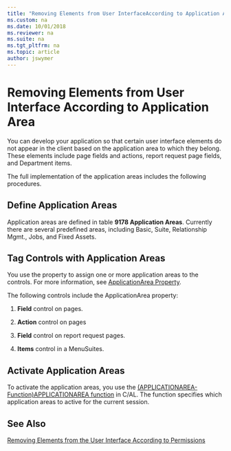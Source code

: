 ```yaml
---
title: "Removing Elements from User InterfaceAccording to Application Area"
ms.custom: na
ms.date: 10/01/2018
ms.reviewer: na
ms.suite: na
ms.tgt_pltfrm: na
ms.topic: article
author: jswymer
---
```

# Removing Elements from User Interface According to Application Area
You can develop your application so that certain user interface elements do not appear in the client based on the application area to which they belong. These elements include page fields and actions, report request page fields, and Department items.  

The full implementation of the application areas includes the following procedures.  

## Define Application Areas
Application areas are defined in table **9178 Application Areas**. Currently there are several predefined areas, including Basic, Suite, Relationship Mgmt., Jobs, and Fixed Assets.  

## Tag Controls with Application Areas
 You use the property to assign one or more application areas to the controls. For more information, see [ApplicationArea Property](ApplicationArea-Property.md).

The following controls include the ApplicationArea property:  

1.  **Field** control on pages.  

2.  **Action** control on pages  

3.  **Field** control on report request pages.  

4.  **Items** control in a MenuSuites.  

## Activate Application Areas
 To activate the application areas, you use the [(APPLICATIONAREA-Function)APPLICATIONAREA function](APPLICATIONAREA-Function.md) in C/AL. The function specifies which application areas to active for the current session.

## See Also
[Removing Elements from the User Interface According to Permissions](Removing-Elements-from-the-User-Interface-According-to-Permissions.md)  
